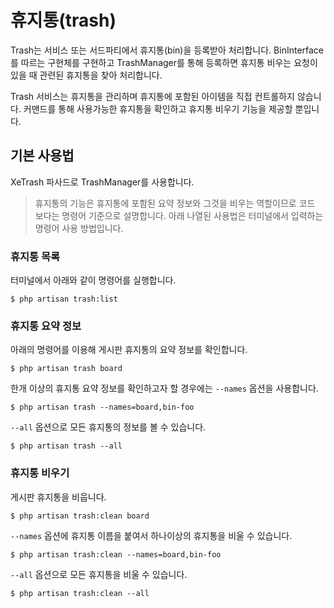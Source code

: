 # 휴지통(trash)

Trash는 서비스 또는 서드파티에서 휴지통(bin)을 등록받아 처리합니다.
BinInterface 를 따르는 구현체를 구현하고 TrashManager를 통해 등록하면 휴지통 비우는 요청이 있을 때 관련된 휴지통을 찾아 처리합니다.

Trash 서비스는 휴지통을 관리하며 휴지통에 포함된 아이템을 직접 컨트롤하지 않습니다. 커맨드를 통해 사용가능한 휴지통을 확인하고 휴지통 비우기 기능을 제공할 뿐입니다.

## 기본 사용법
XeTrash 파사드로 TrashManager를 사용합니다.
> 휴지통의 기능은 휴지통에 포함된 요약 정보와 그것을 비우는 역할이므로 코드 보다는 명령어 기준으로 설명합니다. 아래 나열된 사용법은 터미널에서 입력하는 명령어 사용 방법입니다.

### 휴지통 목록
터미널에서 아래와 같이 명령어를 실행합니다.

```
$ php artisan trash:list
```

### 휴지통 요약 정보
아래의 명령어를 이용해 게시판 휴지통의 요약 정보를 확인합니다.
```
$ php artisan trash board
```

한개 이상의 휴지통 요약 정보를 확인하고자 할 경우에는 `--names` 옵션을 사용합니다.
```
$ php artisan trash --names=board,bin-foo
```

`--all` 옵션으로 모든 휴지통의 정보를 볼 수 있습니다.
```
$ php artisan trash --all
```


### 휴지통 비우기
게시판 휴지통을 비웁니다.
```
$ php artisan trash:clean board
```

`--names` 옵션에 휴지통 이름을 붙여서 하나이상의 휴지통을 비울 수 있습니다.
```
$ php artisan trash:clean --names=board,bin-foo
```

`--all` 옵션으로 모든 휴지통을 비울 수 있습니다.
```
$ php artisan trash:clean --all
```
